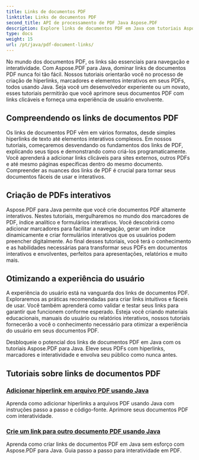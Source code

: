 ```yaml
---
title: Links de documentos PDF
linktitle: Links de documentos PDF
second_title: API de processamento de PDF Java Aspose.PDF
description: Explore links de documentos PDF em Java com tutoriais Aspose.PDF para Java. Crie hiperlinks, marcadores e PDFs interativos sem esforço.
type: docs
weight: 15
url: /pt/java/pdf-document-links/
---
```


No mundo dos documentos PDF, os links são essenciais para navegação e interatividade. Com Aspose.PDF para Java, dominar links de documentos PDF nunca foi tão fácil. Nossos tutoriais orientarão você no processo de criação de hiperlinks, marcadores e elementos interativos em seus PDFs, todos usando Java. Seja você um desenvolvedor experiente ou um novato, esses tutoriais permitirão que você aprimore seus documentos PDF com links clicáveis e forneça uma experiência de usuário envolvente.

## Compreendendo os links de documentos PDF

Os links de documentos PDF vêm em vários formatos, desde simples hiperlinks de texto até elementos interativos complexos. Em nossos tutoriais, começaremos desvendando os fundamentos dos links de PDF, explicando seus tipos e demonstrando como criá-los programaticamente. Você aprenderá a adicionar links clicáveis para sites externos, outros PDFs e até mesmo páginas específicas dentro do mesmo documento. Compreender as nuances dos links de PDF é crucial para tornar seus documentos fáceis de usar e interativos.

## Criação de PDFs interativos

Aspose.PDF para Java permite que você crie documentos PDF altamente interativos. Nestes tutoriais, mergulharemos no mundo dos marcadores de PDF, índice analítico e formulários interativos. Você descobrirá como adicionar marcadores para facilitar a navegação, gerar um índice dinamicamente e criar formulários interativos que os usuários podem preencher digitalmente. Ao final desses tutoriais, você terá o conhecimento e as habilidades necessárias para transformar seus PDFs em documentos interativos e envolventes, perfeitos para apresentações, relatórios e muito mais.

## Otimizando a experiência do usuário

A experiência do usuário está na vanguarda dos links de documentos PDF. Exploraremos as práticas recomendadas para criar links intuitivos e fáceis de usar. Você também aprenderá como validar e testar seus links para garantir que funcionem conforme esperado. Esteja você criando materiais educacionais, manuais do usuário ou relatórios interativos, nossos tutoriais fornecerão a você o conhecimento necessário para otimizar a experiência do usuário em seus documentos PDF.

Desbloqueie o potencial dos links de documentos PDF em Java com os tutoriais Aspose.PDF para Java. Eleve seus PDFs com hiperlinks, marcadores e interatividade e envolva seu público como nunca antes.

## Tutoriais sobre links de documentos PDF
### [Adicionar hiperlink em arquivo PDF usando Java](./add-hyperlink-in-pdf-file-using-java/)
Aprenda como adicionar hiperlinks a arquivos PDF usando Java com instruções passo a passo e código-fonte. Aprimore seus documentos PDF com interatividade.
### [Crie um link para outro documento PDF usando Java](./create-a-link-to-another-pdf-document-using-java/)
Aprenda como criar links de documentos PDF em Java sem esforço com Aspose.PDF para Java. Guia passo a passo para interatividade em PDF.